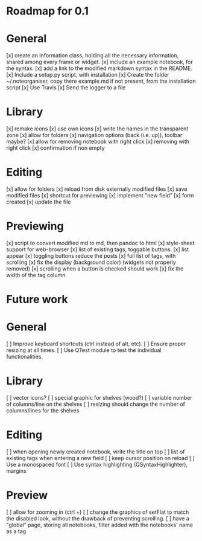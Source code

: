 Roadmap for 0.1
===============

# General
[x] create an Information class, holding all the necessary information, shared
    among every frame or widget.
[x] include an example notebook, for the syntax.
[x] add a link to the modified markdown syntax in the README.
[x] Include a setup.py script, with installation
[x] Create the folder ~/.noteorganiser, copy there example.md if not present,
    from the installation script
[x] Use Travis
[x] Send the logger to a file

# Library
[x] remake icons
    [x] use own icons
    [x] write the names in the transparent zone
[x] allow for folders
[x] navigation options (back (i.e. up)), toolbar maybe?
[x] allow for removing notebook with right click
    [x] removing with right click
    [x] confirmation if non empty

# Editing
[x] allow for folders
[x] reload from disk externally modified files
[x] save modified files
[x] shortcut for previewing
[x] implement "new field"
    [x] form created
    [x] update the file

# Previewing
[x] script to convert modified md to md, then pandoc to html
[x] style-sheet support for web-browser
[x] list of existing tags, toggable buttons.
    [x] list appear
    [x] toggling buttons reduce the posts
    [x] full list of tags, with scrolling
    [x] fix the display (background color) (widgets not properly removed)
    [x] scrolling when a button is checked should work
    [x] fix the width of the tag column


Future work
===========

# General
[ ] Improve keyboard shortcuts (ctrl instead of alt, etc).
[ ] Ensure proper resizing at all times.
[ ] Use QTest module to test the individual functionalities.

# Library
[ ] vector icons?
[ ] special graphic for shelves (wood?)
[ ] variable number of columns/line on the shelves
[ ] resizing should change the number of columns/lines for the shelves

# Editing
[ ] when opening newly created notebook, write the title on top
[ ] list of existing tags when entering a new field
[ ] keep cursor position on reload
[ ] Use a monospaced font
[ ] Use syntax highlighting (QSyntaxHighlighter), margins

# Preview
[ ] allow for zooming in (ctrl +)
[ ] change the graphics of setFlat to match the disabled look, without the
    drawback of preventing scrolling.
[ ] have a "global" page, storing all notebooks, filter added with the
    notebooks' name as a tag
